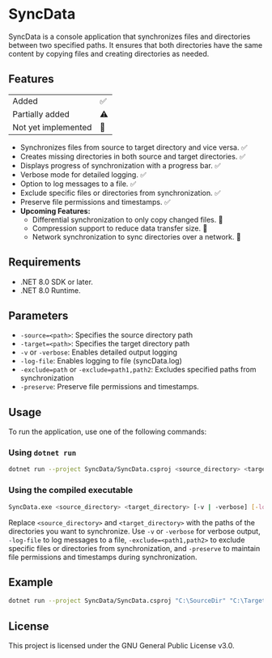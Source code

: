 # SyncData

SyncData is a console application that synchronizes files and directories between two specified paths. It ensures that both directories have the same content by copying files and creating directories as needed.

## Features

|||
| -------- | ------- |
|  Added | ✅    |
| Partially added | ⚠️    |
| Not yet implemented    | 🛑   |

- Synchronizes files from source to target directory and vice versa. ✅
- Creates missing directories in both source and target directories. ✅
- Displays progress of synchronization with a progress bar. ✅
- Verbose mode for detailed logging. ✅
- Option to log messages to a file. ✅
- Exclude specific files or directories from synchronization. ✅
- Preserve file permissions and timestamps. ✅
- **Upcoming Features:**
    - Differential synchronization to only copy changed files. 🛑
    - Compression support to reduce data transfer size. 🛑
    - Network synchronization to sync directories over a network. 🛑

## Requirements

- .NET 8.0 SDK or later.
- .NET 8.0 Runtime.

## Parameters

- `-source=<path>`: Specifies the source directory path
- `-target=<path>`: Specifies the target directory path 
- `-v` or `-verbose`: Enables detailed output logging
- `-log-file`: Enables logging to file (syncData.log)
- `-exclude=path` or `-exclude=path1,path2`: Excludes specified paths from synchronization
-  `-preserve`: Preserve file permissions and timestamps.

## Usage

To run the application, use one of the following commands:

### Using `dotnet run`

```sh
dotnet run --project SyncData/SyncData.csproj <source_directory> <target_directory> [-v | -verbose] [-log-file] [-exclude=<path1,path2>] [-preserve]
```

### Using the compiled executable

```sh
SyncData.exe <source_directory> <target_directory> [-v | -verbose] [-log-file] [-exclude=<path1,path2>] [-preserve]
```

Replace `<source_directory>` and `<target_directory>` with the paths of the directories you want to synchronize. Use `-v` or `-verbose` for verbose output, `-log-file` to log messages to a file, `-exclude=<path1,path2>` to exclude specific files or directories from synchronization, and `-preserve` to maintain file permissions and timestamps during synchronization.

## Example

```sh
dotnet run --project SyncData/SyncData.csproj "C:\SourceDir" "C:\TargetDir" -v -log-file -exclude="C:\SourceDir\Temp,C:\SourceDir\Logs" -preserve
```

## License

This project is licensed under the GNU General Public License v3.0.